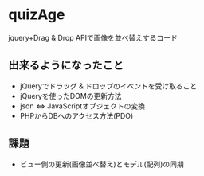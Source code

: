 quizAge
=======

jquery+Drag &amp; Drop APIで画像を並べ替えするコード

## 出来るようになったこと
* jQueryでドラッグ & ドロップのイベントを受け取ること
* jQueryを使ったDOMの更新方法
* json ⇔ JavaScriptオブジェクトの変換
* PHPからDBへのアクセス方法(PDO)

## 課題
* ビュー側の更新(画像並べ替え)とモデル(配列)の同期

